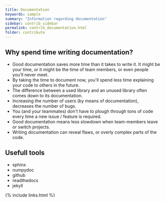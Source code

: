 ```yaml
---
title: Documentation
keywords: sample
summary: "Information regarding documentation"
sidebar: contrib_sidebar
permalink: contrib_documentation.html
folder: contribute
---
```


## Why spend time writing documentation?

- Good documentation saves more time than it takes to write it. It might be your time, or it might be the time of team members, or even people you’ll never meet. 
- By taking the time to document now, you'll spend less time explaining your code to others in the future.
- The difference between a used library and an unused library often comes down to its documentation.
- Increasing the number of users (by means of documentation), decreases the number of bugs. 
- You (and your teammates) don't have to plough through tons of code every time a new issue / feature is required.
- Good documentation means less slowdown when team-members leave or switch projects.
- Writing documentation can reveal flaws, or overly complex parts of the code.

## Usefull tools

- sphinx
- numpydoc
- github
- readthedocs
- jekyll


{% include links.html %}
